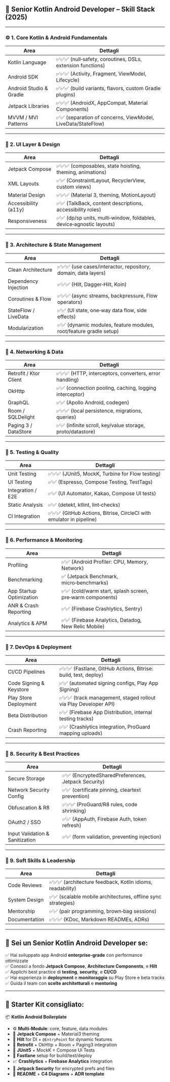 ## 📱 Senior Kotlin Android Developer – Skill Stack (2025)

---

### ⚙️ 1. **Core Kotlin & Android Fundamentals**

| Area                    | Dettagli                                                     |
| ----------------------- | ------------------------------------------------------------ |
| Kotlin Language         | ✅✅✅ (null‑safety, coroutines, DSLs, extension functions)  |
| Android SDK             | ✅✅✅ (Activity, Fragment, ViewModel, Lifecycle)            |
| Android Studio & Gradle | ✅✅✅ (build variants, flavors, custom Gradle plugins)      |
| Jetpack Libraries       | ✅✅✅ (AndroidX, AppCompat, Material Components)            |
| MVVM / MVI Patterns     | ✅✅ (separation of concerns, ViewModel, LiveData/StateFlow) |

---

### 🎨 2. **UI Layer & Design**

| Area                 | Dettagli                                                             |
| -------------------- | -------------------------------------------------------------------- |
| Jetpack Compose      | ✅✅✅ (composables, state hoisting, theming, animations)            |
| XML Layouts          | ✅✅ (ConstraintLayout, RecyclerView, custom views)                  |
| Material Design      | ✅✅✅ (Material 3, theming, MotionLayout)                           |
| Accessibility (a11y) | ✅✅ (TalkBack, content descriptions, accessibility roles)           |
| Responsiveness       | ✅✅ (dp/sp units, multi‑window, foldables, device‑agnostic layouts) |

---

### 🔗 3. **Architecture & State Management**

| Area                 | Dettagli                                                           |
| -------------------- | ------------------------------------------------------------------ |
| Clean Architecture   | ✅✅✅ (use cases/interactor, repository, domain, data layers)     |
| Dependency Injection | ✅✅✅ (Hilt, Dagger‑Hilt, Koin)                                   |
| Coroutines & Flow    | ✅✅✅ (async streams, backpressure, Flow operators)               |
| StateFlow / LiveData | ✅✅ (UI state, one‑way data flow, side effects)                   |
| Modularization       | ✅✅ (dynamic modules, feature modules, root/feature gradle setup) |

---

### 📡 4. **Networking & Data**

| Area                   | Dettagli                                                   |
| ---------------------- | ---------------------------------------------------------- |
| Retrofit / Ktor Client | ✅✅✅ (HTTP, interceptors, converters, error handling)    |
| OkHttp                 | ✅✅ (connection pooling, caching, logging interceptor)    |
| GraphQL                | ✅✅ (Apollo Android, codegen)                             |
| Room / SQLDelight      | ✅✅✅ (local persistence, migrations, queries)            |
| Paging 3 / DataStore   | ✅✅ (infinite scroll, key/value storage, proto/datastore) |

---

### 🧪 5. **Testing & Quality**

| Area              | Dettagli                                                             |
| ----------------- | -------------------------------------------------------------------- |
| Unit Testing      | ✅✅✅ (JUnit5, MockK, Turbine for Flow testing)                     |
| UI Testing        | ✅✅ (Espresso, Compose Testing, TestTags)                           |
| Integration / E2E | ✅✅ (UI Automator, Kakao, Compose UI tests)                         |
| Static Analysis   | ✅✅ (detekt, ktlint, lint‑checks)                                   |
| CI Integration    | ✅✅✅ (GitHub Actions, Bitrise, CircleCI with emulator in pipeline) |

---

### 🚀 6. **Performance & Monitoring**

| Area                     | Dettagli                                                   |
| ------------------------ | ---------------------------------------------------------- |
| Profiling                | ✅✅ (Android Profiler: CPU, Memory, Network)              |
| Benchmarking             | ✅ (Jetpack Benchmark, micro‑benchmarks)                   |
| App Startup Optimization | ✅✅ (cold/warm start, splash screen, pre‑warm components) |
| ANR & Crash Reporting    | ✅✅ (Firebase Crashlytics, Sentry)                        |
| Analytics & APM          | ✅✅ (Firebase Analytics, Datadog, New Relic Mobile)       |

---

### 🐳 7. **DevOps & Deployment**

| Area                    | Dettagli                                                         |
| ----------------------- | ---------------------------------------------------------------- |
| CI/CD Pipelines         | ✅✅✅ (Fastlane, GitHub Actions, Bitrise: build, test, deploy)  |
| Code Signing & Keystore | ✅✅ (automated signing configs, Play App Signing)               |
| Play Store Deployment   | ✅✅✅ (track management, staged rollout via Play Developer API) |
| Beta Distribution       | ✅✅ (Firebase App Distribution, internal testing tracks)        |
| Crash Reporting         | ✅✅ (Crashlytics integration, ProGuard mapping uploads)         |

---

### 🔐 8. **Security & Best Practices**

| Area                            | Dettagli                                            |
| ------------------------------- | --------------------------------------------------- |
| Secure Storage                  | ✅✅ (EncryptedSharedPreferences, Jetpack Security) |
| Network Security Config         | ✅✅ (certificate pinning, cleartext prevention)    |
| Obfuscation & R8                | ✅✅✅ (ProGuard/R8 rules, code shrinking)          |
| OAuth2 / SSO                    | ✅✅ (AppAuth, Firebase Auth, token refresh)        |
| Input Validation & Sanitization | ✅✅ (form validation, preventing injection)        |

---

### 🤝 9. **Soft Skills & Leadership**

| Area          | Dettagli                                                      |
| ------------- | ------------------------------------------------------------- |
| Code Reviews  | ✅✅✅ (architecture feedback, Kotlin idioms, readability)    |
| System Design | ✅✅ (scalable mobile architectures, offline sync strategies) |
| Mentorship    | ✅✅ (pair programming, brown‑bag sessions)                   |
| Documentation | ✅✅✅ (KDoc, Markdown READMEs, ADRs)                         |

---

## 🏁 Sei un **Senior Kotlin Android Developer** se:

✅ Hai sviluppato app Android **enterprise‑grade** con performance ottimizzate  
✅ Conosci a fondo **Jetpack Compose**, **Architecture Components**, e **Hilt**  
✅ Applichi best practice di **testing**, **security**, e **CI/CD**  
✅ Hai esperienza in **deployment** e **monitoraggio** su Play Store e beta tracks  
✅ Guida il team con **scelte architetturali** e **mentoring**

---

## 🎁 Starter Kit consigliato:

📦 **Kotlin Android Boilerplate**

- ⚙️ **Multi‑Module**: core, feature, data modules
- 🎨 **Jetpack Compose** + Material3 theming
- 🔗 **Hilt** for DI + `@EntryPoint` for dynamic features
- 📡 **Retrofit** + OkHttp + Room + Paging3 integration
- 🧪 **JUnit5** + MockK + Compose UI Tests
- 🐳 **Fastlane** setup for build/test/deploy
- 📈 **Crashlytics** + **Firebase Analytics** integration
- 🔐 **Jetpack Security** for encrypted prefs and files
- 📄 **README** + **C4 Diagrams** + **ADR template**
